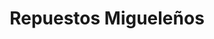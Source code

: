 ---
title: "Repuestos Migueleños"
url: /san-miguel/repuestos-miguelenos-10-calle-poniente/
shop: Autoteile
---